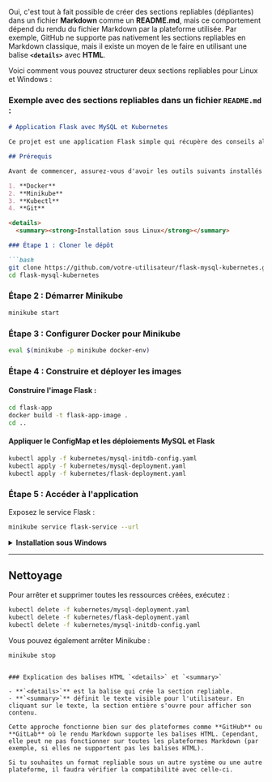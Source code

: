 Oui, c'est tout à fait possible de créer des sections repliables (dépliantes) dans un fichier **Markdown** comme un **README.md**, mais ce comportement dépend du rendu du fichier Markdown par la plateforme utilisée. Par exemple, GitHub ne supporte pas nativement les sections repliables en Markdown classique, mais il existe un moyen de le faire en utilisant une balise **`<details>`** avec **HTML**.

Voici comment vous pouvez structurer deux sections repliables pour Linux et Windows :

### Exemple avec des sections repliables dans un fichier **`README.md`** :

```md
# Application Flask avec MySQL et Kubernetes

Ce projet est une application Flask simple qui récupère des conseils aléatoires depuis une base de données MySQL. L'application et la base de données MySQL sont déployées sur Kubernetes dans des conteneurs séparés.

## Prérequis

Avant de commencer, assurez-vous d'avoir les outils suivants installés :

1. **Docker**
2. **Minikube**
3. **Kubectl**
4. **Git**

<details>
  <summary><strong>Installation sous Linux</strong></summary>

### Étape 1 : Cloner le dépôt

```bash
git clone https://github.com/votre-utilisateur/flask-mysql-kubernetes.git
cd flask-mysql-kubernetes
```

### Étape 2 : Démarrer Minikube

```bash
minikube start
```

### Étape 3 : Configurer Docker pour Minikube

```bash
eval $(minikube -p minikube docker-env)
```

### Étape 4 : Construire et déployer les images

#### Construire l'image Flask :

```bash
cd flask-app
docker build -t flask-app-image .
cd ..
```

#### Appliquer le ConfigMap et les déploiements MySQL et Flask

```bash
kubectl apply -f kubernetes/mysql-initdb-config.yaml
kubectl apply -f kubernetes/mysql-deployment.yaml
kubectl apply -f kubernetes/flask-deployment.yaml
```

### Étape 5 : Accéder à l'application

Exposez le service Flask :

```bash
minikube service flask-service --url
```

</details>

<details>
  <summary><strong>Installation sous Windows</strong></summary>

### Étape 1 : Cloner le dépôt

Ouvrez **PowerShell** et exécutez :

```bash
git clone https://github.com/votre-utilisateur/flask-mysql-kubernetes.git
cd flask-mysql-kubernetes
```

### Étape 2 : Démarrer Minikube

```bash
minikube start
```

### Étape 3 : Configurer Docker pour Minikube

Dans **PowerShell**, configurez Docker pour utiliser l'environnement de Minikube :

```bash
minikube docker-env | Invoke-Expression
```

### Étape 4 : Construire et déployer les images

#### Construire l'image Flask :

```bash
cd flask-app
docker build -t flask-app-image .
cd ..
```

#### Appliquer le ConfigMap et les déploiements MySQL et Flask

```bash
kubectl apply -f kubernetes/mysql-initdb-config.yaml
kubectl apply -f kubernetes/mysql-deployment.yaml
kubectl apply -f kubernetes/flask-deployment.yaml
```

### Étape 5 : Accéder à l'application

Exposez le service Flask :

```bash
minikube service flask-service --url
```

</details>

---

## Nettoyage

Pour arrêter et supprimer toutes les ressources créées, exécutez :

```bash
kubectl delete -f kubernetes/mysql-deployment.yaml
kubectl delete -f kubernetes/flask-deployment.yaml
kubectl delete -f kubernetes/mysql-initdb-config.yaml
```

Vous pouvez également arrêter Minikube :

```bash
minikube stop
```
```

### Explication des balises HTML `<details>` et `<summary>`

- **`<details>`** est la balise qui crée la section repliable.
- **`<summary>`** définit le texte visible pour l'utilisateur. En cliquant sur le texte, la section entière s'ouvre pour afficher son contenu.

Cette approche fonctionne bien sur des plateformes comme **GitHub** ou **GitLab** où le rendu Markdown supporte les balises HTML. Cependant, elle peut ne pas fonctionner sur toutes les plateformes Markdown (par exemple, si elles ne supportent pas les balises HTML). 

Si tu souhaites un format repliable sous un autre système ou une autre plateforme, il faudra vérifier la compatibilité avec celle-ci.